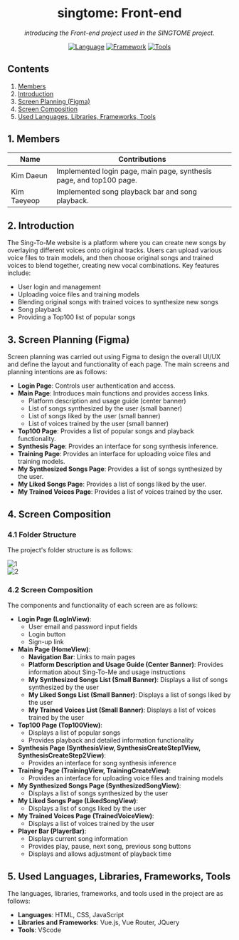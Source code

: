<div align="center">

# singtome: Front-end

*introducing the Front-end project used in the SINGTOME project.*

[![Language](https://img.shields.io/badge/Language-HTML%20%7C%20CSS%20%7C%20JavaScript-blueviolet)](#) [![Framework](https://img.shields.io/badge/Framework-Vue.js-green)](#) [![Tools](https://img.shields.io/badge/Tools-VScode-informational)](#)

</div>

## Contents
1. [Members](#1-members)
2. [Introduction](#2-introduction)
3. [Screen Planning (Figma)](#3-screen-planning-figma)
4. [Screen Composition](#4-screen-composition)
5. [Used Languages, Libraries, Frameworks, Tools](#5-used-languages-libraries-frameworks-tools)

## 1. Members

| Name          | Contributions                                                   |
|---------------|-----------------------------------------------------------------|
| Kim Daeun     | Implemented login page, main page, synthesis page, and top100 page. |
| Kim Taeyeop   | Implemented song playback bar and song playback.               |

## **2. Introduction**

The Sing-To-Me website is a platform where you can create new songs by overlaying different voices onto original tracks. Users can upload various voice files to train models, and then choose original songs and trained voices to blend together, creating new vocal combinations. Key features include:

- User login and management
- Uploading voice files and training models
- Blending original songs with trained voices to synthesize new songs
- Song playback
- Providing a Top100 list of popular songs

## **3. Screen Planning (Figma)**

Screen planning was carried out using Figma to design the overall UI/UX and define the layout and functionality of each page. The main screens and planning intentions are as follows:

- **Login Page**: Controls user authentication and access.
- **Main Page**: Introduces main functions and provides access links.
    - Platform description and usage guide (center banner)
    - List of songs synthesized by the user (small banner)
    - List of songs liked by the user (small banner)
    - List of voices trained by the user (small banner)
- **Top100 Page**: Provides a list of popular songs and playback functionality.
- **Synthesis Page**: Provides an interface for song synthesis inference.
- **Training Page**: Provides an interface for uploading voice files and training models.
- **My Synthesized Songs Page**: Provides a list of songs synthesized by the user.
- **My Liked Songs Page**: Provides a list of songs liked by the user.
- **My Trained Voices Page**: Provides a list of voices trained by the user.

## **4. Screen Composition**

### **4.1 Folder Structure**

The project's folder structure is as follows:

![1](https://github.com/Singing-voice-conversion/Front/assets/124601567/5d3dd759-980a-4b01-b77b-6432db28648d)  
![2](https://github.com/Singing-voice-conversion/Front/assets/124601567/0b14dacb-a13b-4cee-b9a9-f7bef8df87f5)

### **4.2 Screen Composition**

The components and functionality of each screen are as follows:

- **Login Page (LogInView)**:
    - User email and password input fields
    - Login button
    - Sign-up link
- **Main Page (HomeView)**:
    - **Navigation Bar**: Links to main pages
    - **Platform Description and Usage Guide (Center Banner)**: Provides information about Sing-To-Me and usage instructions
    - **My Synthesized Songs List (Small Banner)**: Displays a list of songs synthesized by the user
    - **My Liked Songs List (Small Banner)**: Displays a list of songs liked by the user
    - **My Trained Voices List (Small Banner)**: Displays a list of voices trained by the user
- **Top100 Page (Top100View)**:
    - Displays a list of popular songs
    - Provides playback and detailed information functionality
- **Synthesis Page (SynthesisView, SynthesisCreateStep1View, SynthesisCreateStep2View)**:
    - Provides an interface for song synthesis inference
- **Training Page (TrainingView, TrainingCreateView)**:
    - Provides an interface for uploading voice files and training models
- **My Synthesized Songs Page (SynthesizedSongView)**:
    - Displays a list of songs synthesized by the user
- **My Liked Songs Page (LikedSongView)**:
    - Displays a list of songs liked by the user
- **My Trained Voices Page (TrainedVoiceView)**:
    - Displays a list of voices trained by the user
- **Player Bar (PlayerBar)**:
    - Displays current song information
    - Provides play, pause, next song, previous song buttons
    - Displays and allows adjustment of playback time

## **5. Used Languages, Libraries, Frameworks, Tools**

The languages, libraries, frameworks, and tools used in the project are as follows:

- **Languages**: HTML, CSS, JavaScript
- **Libraries and Frameworks**: Vue.js, Vue Router, JQuery
- **Tools**: VScode
